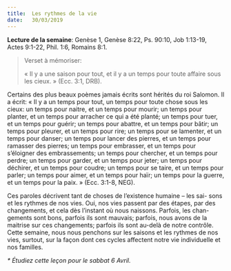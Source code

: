 ```yaml
---
title:  Les rythmes de la vie
date:   30/03/2019
---
```


**Lecture de la semaine**: Genèse 1, Genèse 8:22, Ps. 90:10, Job 1:13-19, Actes 9:1-22, Phil. 1:6, Romains 8:1.

><p>Verset à mémoriser:</p>
> « Il y a une saison pour tout, et il y a un temps pour toute affaire sous les cieux. » (Ecc. 3:1, DRB).

Certains des plus beaux poèmes jamais écrits sont hérités du roi Salomon. Il a écrit: « Il y a un temps pour tout, un temps pour toute chose sous les cieux: un temps pour naitre, et un temps pour mourir; un temps pour planter, et un temps pour arracher ce qui a été planté; un temps pour tuer, et un temps pour guérir; un temps pour abattre, et un temps pour bâtir; un temps pour pleurer, et un temps pour rire; un temps pour se lamenter, et un temps pour danser; un temps pour lancer des pierres, et un temps pour ramasser des pierres; un temps pour embrasser, et un temps pour s’éloigner des embrassements; un temps pour chercher, et un temps pour perdre; un temps pour garder, et un temps pour jeter; un temps pour déchirer, et un temps pour coudre; un temps pour se taire, et un temps pour parler; un temps pour aimer, et un temps pour haïr; un temps pour la guerre, et un temps pour la paix. » (Ecc. 3:1-8, NEG).

Ces paroles décrivent tant de choses de l’existence humaine – les sai- sons et les rythmes de nos vies. Oui, nos vies passent par des étapes, par des changements, et cela dès l’instant où nous naissons. Parfois, les chan- gements sont bons, parfois ils sont mauvais; parfois, nous avons de la maitrise sur ces changements; parfois ils sont au-delà de notre contrôle. Cette semaine, nous nous penchons sur les saisons et les rythmes de nos vies, surtout, sur la façon dont ces cycles affectent notre vie individuelle et nos familles.

_* Étudiez cette leçon pour le sabbat 6 Avril._